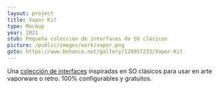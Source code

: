 ```yaml
---
layout: project
title: Vapor Kit
type: Mockup
year: 2021
stub: Pequeña colección de interfaces de SO clásicos
picture: /public/images/work/vapor.png
goto: https://www.behance.net/gallery/129057233/Vapor-Kit 
---
```

Una [colección de interfaces](https://www.behance.net/gallery/129057233/Vapor-Kit ) inspiradas en SO clásicos para usar en arte vaporware o retro. 100% configurables y gratuitos.